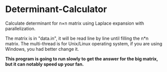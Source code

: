 # Determinant-Calculator
 Calculate determinant for n×n matrix using Laplace expansion with parallelization.

The matrix is in "data.in", it will be read line by line until filling the n*n matrix. The multi-thread is for Unix/Linux operating system, if you are using Windows, you had better change it.

**This program is going to run slowly to get the answer for the big matrix, but it can notably speed up your fan.**
